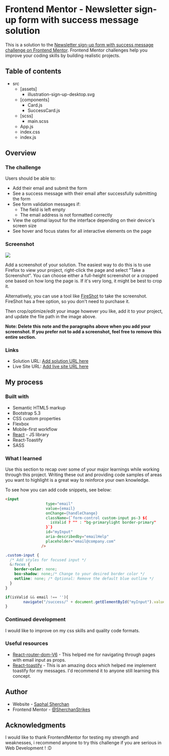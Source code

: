 # Frontend Mentor - Newsletter sign-up form with success message solution

This is a solution to the [Newsletter sign-up form with success message challenge on Frontend Mentor](https://www.frontendmentor.io/challenges/newsletter-signup-form-with-success-message-3FC1AZbNrv). Frontend Mentor challenges help you improve your coding skills by building realistic projects. 

## Table of contents

- src
  - [assets]
      - illustration-sign-up-desktop.svg
  - [components]
      - Card.js
      - SuccessCard.js
  - [scss]
      - main.scss
  - App.js
  - index.css
  - index.js

## Overview

### The challenge

Users should be able to:

- Add their email and submit the form
- See a success message with their email after successfully submitting the form
- See form validation messages if:
  - The field is left empty
  - The email address is not formatted correctly
- View the optimal layout for the interface depending on their device's screen size
- See hover and focus states for all interactive elements on the page

### Screenshot

![](./screenshot.jpg)

Add a screenshot of your solution. The easiest way to do this is to use Firefox to view your project, right-click the page and select "Take a Screenshot". You can choose either a full-height screenshot or a cropped one based on how long the page is. If it's very long, it might be best to crop it.

Alternatively, you can use a tool like [FireShot](https://getfireshot.com/) to take the screenshot. FireShot has a free option, so you don't need to purchase it. 

Then crop/optimize/edit your image however you like, add it to your project, and update the file path in the image above.

**Note: Delete this note and the paragraphs above when you add your screenshot. If you prefer not to add a screenshot, feel free to remove this entire section.**

### Links

- Solution URL: [Add solution URL here](https://your-solution-url.com)
- Live Site URL: [Add live site URL here](https://your-live-site-url.com)

## My process

### Built with

- Semantic HTML5 markup
- Bootstrap 5.3
- CSS custom properties
- Flexbox
- Mobile-first workflow
- [React](https://reactjs.org/) - JS library
- React-Toastify
- SASS

### What I learned

Use this section to recap over some of your major learnings while working through this project. Writing these out and providing code samples of areas you want to highlight is a great way to reinforce your own knowledge.

To see how you can add code snippets, see below:

```html
<input
                  type="email"
                  value={email}
                  onChange={handleChange}
                  className={`form-control custom-input ps-3 ${
                    isValid ? "" : "bg-primarylight border-primary"
                  }`}
                  id="myInput"
                  aria-describedby="emailHelp"
                  placeholder="email@company.com"
                />
```
```css
.custom-input {
  /* Add styles for focused input */
  &:focus {
    border-color: none; 
    box-shadow: none;/* Change to your desired border color */
    outline: none; /* Optional: Remove the default blue outline */
  }
}
```
```js
if(isValid && email !== ''){
        navigate("/success/" + document.getElementById("myInput").value);
}
```

### Continued development

I would like to improve on my css skills and quality code formats.

### Useful resources

- [React-router-dom-V6](https://reactrouter.com/en/main/upgrading/v5#upgrade-all-switch-elements-to-routes) - This helped me for navigating through pages with email input as props.
- [React-toastify](https://fkhadra.github.io/react-toastify/introduction/) - This is an amazing docs which helped me implement toastify for my messages. I'd recommend it to anyone still learning this concept.

## Author

- Website - [Saphal Sherchan](https://www.your-site.com)
- Frontend Mentor - [@SherchanStrikes](https://www.frontendmentor.io/profile/SherchanStrikes)

## Acknowledgments

I would like to thank FrontendMentor for testing my strength and weaknesses, i recommend anyone to try this challenge if you are serious in Web Development ! :D
